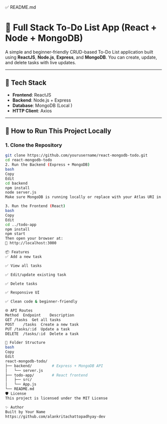 ✅ README.md 
# 📝 Full Stack To-Do List App (React + Node + MongoDB)

A simple and beginner-friendly CRUD-based To-Do List application built using **ReactJS**, **Node.js**, **Express**, and **MongoDB**. You can create, update, and delete tasks with live updates.

---

## 🔧 Tech Stack

- **Frontend**: ReactJS
- **Backend**: Node.js + Express
- **Database**: MongoDB (Local )
- **HTTP Client**: Axios

---

## 🚀 How to Run This Project Locally

### 1. Clone the Repository
```bash
git clone https://github.com/yourusername/react-mongodb-todo.git
cd react-mongodb-todo
2. Run the Backend (Express + MongoDB)
bash
Copy
Edit
cd backend
npm install
node server.js
Make sure MongoDB is running locally or replace with your Atlas URI in server.js

3. Run the Frontend (React)
bash
Copy
Edit
cd ../todo-app
npm install
npm start
Then open your browser at:
📍 http://localhost:3000

📦 Features
✅ Add a new task

✅ View all tasks

✅ Edit/update existing task

✅ Delete tasks

✅ Responsive UI

✅ Clean code & beginner-friendly

🌐 API Routes
Method	Endpoint	Description
GET	/tasks	Get all tasks
POST	/tasks	Create a new task
PUT	/tasks/:id	Update a task
DELETE	/tasks/:id	Delete a task

🧠 Folder Structure
bash
Copy
Edit
react-mongodb-todo/
├── backend/         # Express + MongoDB API
│   └── server.js
├── todo-app/        # React frontend
│   ├── src/
│   └── App.js
└── README.md
🛡 License
This project is licensed under the MIT License

✨ Author
Built by Your Name
https://github.com/alankritachattopadhyay-dev
